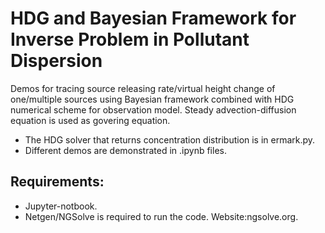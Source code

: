 # HDG and Bayesian Framework for Inverse Problem in Pollutant Dispersion
Demos for tracing source releasing rate/virtual height change of one/multiple sources using Bayesian framework combined with HDG numerical scheme for observation model. Steady advection-diffusion equation is used as govering equation.
+ The HDG solver that returns concentration distribution is in ermark.py.
+ Different demos are demonstrated in .ipynb files.

## Requirements:
+ Jupyter-notbook.
+ Netgen/NGSolve is required to run the code. Website:ngsolve.org.
